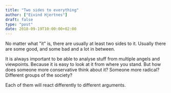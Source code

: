```yaml
---
title: "Two sides to everything"
author: ["Eivind Hjertnes"]
draft: false
type: "post"
date: 2018-09-19T10:00:00+02:00
---
```


No matter what "it" is, there are usually at least two sides to it.
Usually there are some good, and some bad and a lot in between.

It is always important to be able to analyse stuff from multiple angels
and viewpoints. Because it is easy to look at it from where you stand.
But how does someone more conservative think about it? Someone more
radical? Different groups of the society?

Each of them will react differently to different arguments.
